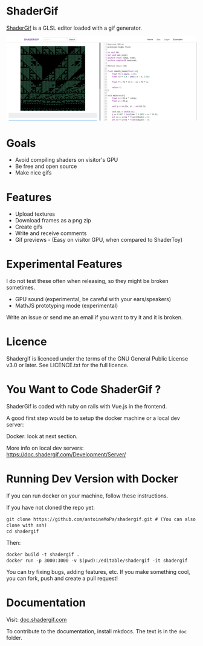 # ShaderGif

[ShaderGif](https://shadergif.com) is a GLSL editor loaded with a gif generator.

![screenshot](public/screenshot.png)

# Goals

* Avoid compiling shaders on visitor's GPU
* Be free and open source
* Make nice gifs

# Features

 * Upload textures
 * Download frames as a png zip
 * Create gifs
 * Write and receive comments
 * Gif previews - (Easy on visitor GPU, when compared to ShaderToy)

# Experimental Features

I do not test these often when releasing, so they might be broken sometimes.

 * GPU sound (experimental, be careful with your ears/speakers)
 * MathJS prototyping mode (experimental)

Write an issue or send me an email if you want to try it and it is broken.

# Licence

Shadergif is licenced under the terms of the GNU General Public License v3.0 or later. See LICENCE.txt for the full licence.

# You Want to Code ShaderGif ?

ShaderGif is coded with ruby on rails with Vue.js in the frontend.

A good first step would be to setup the docker machine or a local dev server:

Docker: look at next section.

More info on local dev servers: https://doc.shadergif.com/Development/Server/


# Running Dev Version with Docker

If you can run docker on your machine, follow these instructions.

If you have not cloned the repo yet:

    git clone https://github.com/antoineMoPa/shadergif.git # (You can also clone with ssh)
    cd shadergif

Then:

    docker build -t shadergif .
    docker run -p 3000:3000 -v $(pwd):/editable/shadergif -it shadergif

You can try fixing bugs, adding features, etc. If you make something cool, you can fork, push and create a pull request!

# Documentation

Visit: [doc.shadergif.com](https://doc.shadergif.com)

To contribute to the documentation, install mkdocs. The text is in the `doc` folder.
